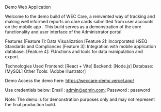 Demo Web Application

Welcome to the demo build of WEC Care, a reinvented way of tracking and making well informed reports on care cards submitted from user accounts on the mobile app . This build serves as a demonstration of the core functionality and user interface of the Administrator portal.

Features
[Feature 1]: Data Visualization
[Feature 2]: Incorporated HSEQ Standards and Compliances
[Feature 3]: Integration with mobile application database.
[Feature 4]: FUnctions and tools for data manipulation and export.

Technologies Used
Frontend: [React + Vite]
Backend: [Node.js]
Database: [MySQL]
Other Tools: [Adobe Illustrator]

Demo
Access the demo here: https://weccare-demo.vercel.app/ 

Use credentials below:
Email : admin@admin.com;
Password : password 

Note: The demo is for demonstration purposes only and may not represent the final production build.
